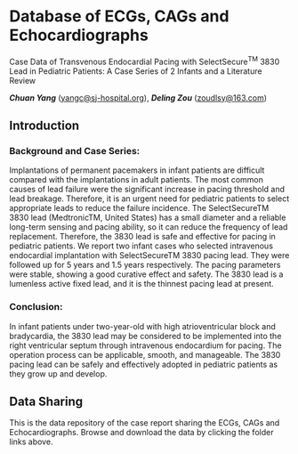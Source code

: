 # Database of ECGs, CAGs and Echocardiographs
Case Data of Transvenous Endocardial Pacing with SelectSecure<sup>TM</sup> 3830 Lead in Pediatric Patients: A Case Series of 2 Infants and a Literature Review

***Chuan Yang*** (<yangc@sj-hospital.org>), 
***Deling Zou*** (<zoudlsy@163.com>)

## Introduction
### Background and Case Series: 
Implantations of permanent pacemakers in infant patients are difficult compared with the implantations in adult patients. The most common causes of lead failure were the significant increase in pacing threshold and lead breakage. Therefore, it is an urgent need for pediatric patients to select appropriate leads to reduce the failure incidence. The SelectSecureTM 3830 lead (MedtronicTM, United States) has a small diameter and a reliable long-term sensing and pacing ability, so it can reduce the frequency of lead replacement. Therefore, the 3830 lead is safe and effective for pacing in pediatric patients. We report two infant cases who selected intravenous endocardial implantation with SelectSecureTM 3830 pacing lead. They were followed up for 5 years and 1.5 years respectively. The pacing parameters were stable, showing a good curative effect and safety. The 3830 lead is a lumenless active fixed lead, and it is the thinnest pacing lead at present.

### Conclusion: 
In infant patients under two-year-old with high atrioventricular block and bradycardia, the 3830 lead may be considered to be implemented into the right ventricular septum through intravenous endocardium for pacing. The operation process can be applicable, smooth, and manageable. The 3830 pacing lead can be safely and effectively adopted in pediatric patients as they grow up and develop.

## Data Sharing
This is the data repository of the case report sharing the ECGs, CAGs and Echocardiographs. Browse and download the data by clicking the folder links above.